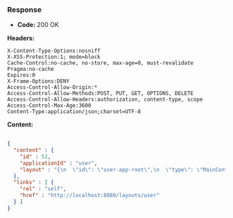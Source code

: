 ### Response

* **Code:** 200 OK

**Headers:**

`X-Content-Type-Options:nosniff`  
`X-XSS-Protection:1; mode=block`  
`Cache-Control:no-cache, no-store, max-age=0, must-revalidate`  
`Pragma:no-cache`  
`Expires:0`  
`X-Frame-Options:DENY`  
`Access-Control-Allow-Origin:*`  
`Access-Control-Allow-Methods:POST, PUT, GET, OPTIONS, DELETE`  
`Access-Control-Allow-Headers:authorization, content-type, scope`  
`Access-Control-Max-Age:3600`  
`Content-Type:application/json;charset=UTF-8`  

**Content:**

```json
    
{
  "content" : {
    "id" : 52,
    "applicationId" : "user",
    "layout" : "{\n  \"id\": \"user-app-root\",\n  \"type\": \"MainContainer\",\n  \"classes\": [],\n  \"styles\": {},\n  \"containers\": [\n    {\n      \"id\": \"page-top-header\",\n      \"type\": \"RowContainer\",\n      \"classes\": [],\n      \"styles\": {}\n    },\n    {\n      \"id\": \"page-sub-header\",\n      \"type\": \"RowContainer\",\n      \"classes\": [],\n      \"styles\": {},\n      \"dynamicContent\": false\n    },\n    {\n      \"id\": \"page-content-module\",\n      \"type\": \"ContentRowContainer\",\n      \"classes\": [],\n      \"styles\": {},\n      \"dynamicContent\": true\n    },\n    {\n      \"id\": \"page-footer\",\n      \"type\": \"RowContainer\",\n      \"classes\": [],\n      \"styles\": {}\n    }\n  ]\n}"
  },
  "links" : [ {
    "rel" : "self",
    "href" : "http://localhost:8080/layouts/user"
  } ]
}
```
